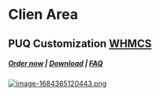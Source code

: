 # Clien Area

## PUQ Customization **[WHMCS](https://puqcloud.com/link.php?id=77)**

#####  [Order now](https://puqcloud.com/whmcs-addon-puq-customization.php) | [Download](https://download.puqcloud.com/WHMCS/addons/PUQ-Customization/) | [FAQ](https://faq.puqcloud.com/)

[![image-1684365120443.png](https://doc.puq.info/uploads/images/gallery/2023-05/scaled-1680-/image-1684365120443.png)](https://doc.puq.info/uploads/images/gallery/2023-05/image-1684365120443.png)
